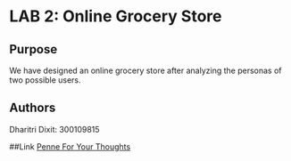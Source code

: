 # LAB 2: Online Grocery Store

## Purpose
We have designed an online grocery store after analyzing the personas of two possible users. 

## Authors
Dharitri Dixit: 300109815

##Link
[Penne For Your Thoughts](https://dhari001.github.io/SEG3125_LAB2/index.html)
